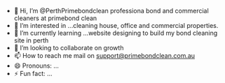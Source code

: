 - 👋 Hi, I’m @PerthPrimebondclean professiona bond and commercial cleaners at primebond clean 
- 👀 I’m interested in ...cleaning house, office and commercial properties.
- 🌱 I’m currently learning ...website designing to build my bond cleaning site in perth 
- 💞️ I’m looking to collaborate on growth
- 📫 How to reach me mail on support@primebondclean.com.au
- 😄 Pronouns: ...
- ⚡ Fun fact: ...

<!---
PerthPrimebondclean/PerthPrimebondclean is a ✨ special ✨ repository because its `README.md` (this file) appears on your GitHub profile.
You can click the Preview link to take a look at your changes.
--->
